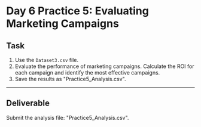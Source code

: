 # Day 6 Practice 5: Evaluating Marketing Campaigns

## Task
1. Use the `Dataset3.csv` file.
2. Evaluate the performance of marketing campaigns. Calculate the ROI for each campaign and identify the most effective campaigns.
3. Save the results as "Practice5_Analysis.csv".

---

## Deliverable
Submit the analysis file: "Practice5_Analysis.csv".